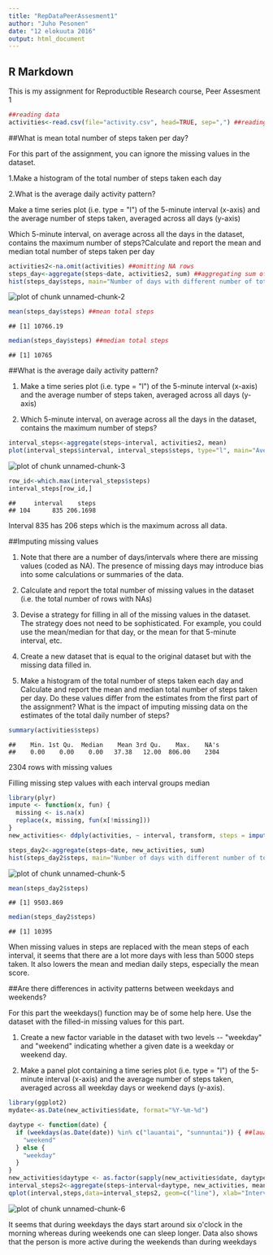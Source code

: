 ```yaml
---
title: "RepDataPeerAssesment1"
author: "Juho Pesonen"
date: "12 elokuuta 2016"
output: html_document
---
```



## R Markdown

This is my assignment for Reproductible Research course, Peer Assesment 1

```r
##reading data
activities<-read.csv(file="activity.csv", head=TRUE, sep=",") ##reading data in the folder, must be unpacked .csv data
```

##What is mean total number of steps taken per day?

For this part of the assignment, you can ignore the missing values in the dataset.

1.Make a histogram of the total number of steps taken each day

2.What is the average daily activity pattern?

Make a time series plot (i.e. type = "l") of the 5-minute interval (x-axis) and the average number of steps taken, averaged across all days (y-axis)

Which 5-minute interval, on average across all the days in the dataset, contains the maximum number of steps?Calculate and report the mean and median total number of steps taken per day


```r
activities2<-na.omit(activities) ##omitting NA rows
steps_day<-aggregate(steps~date, activities2, sum) ##aggregating sum of total number of steps
hist(steps_day$steps, main="Number of days with different number of total steps each day", xlab="Total number of steps per day") ##creating histogram
```

![plot of chunk unnamed-chunk-2](figure/unnamed-chunk-2-1.png)

```r
mean(steps_day$steps) ##mean total steps
```

```
## [1] 10766.19
```

```r
median(steps_day$steps) ##median total steps
```

```
## [1] 10765
```

##What is the average daily activity pattern?

1. Make a time series plot (i.e. type = "l") of the 5-minute interval (x-axis) and the average number of steps taken, averaged across all days (y-axis)

2. Which 5-minute interval, on average across all the days in the dataset, contains the maximum number of steps?


```r
interval_steps<-aggregate(steps~interval, activities2, mean)
plot(interval_steps$interval, interval_steps$steps, type="l", main="Average number of steps taken, averaged accross all days", ylab="Average number of steps", xlab="Interval")
```

![plot of chunk unnamed-chunk-3](figure/unnamed-chunk-3-1.png)

```r
row_id<-which.max(interval_steps$steps)
interval_steps[row_id,]
```

```
##     interval    steps
## 104      835 206.1698
```
Interval 835 has 206 steps which is the maximum across all data. 

##Imputing missing values

1. Note that there are a number of days/intervals where there are missing values (coded as NA). The presence of missing days may introduce bias into some calculations or summaries of the data.

2. Calculate and report the total number of missing values in the dataset (i.e. the total number of rows with NAs)

3. Devise a strategy for filling in all of the missing values in the dataset. The strategy does not need to be sophisticated. For example, you could use the mean/median for that day, or the mean for that 5-minute interval, etc.

4. Create a new dataset that is equal to the original dataset but with the missing data filled in.

5. Make a histogram of the total number of steps taken each day and Calculate and report the mean and median total number of steps taken per day. Do these values differ from the estimates from the first part of the assignment? What is the impact of imputing missing data on the estimates of the total daily number of steps?

```r
summary(activities$steps)
```

```
##    Min. 1st Qu.  Median    Mean 3rd Qu.    Max.    NA's 
##    0.00    0.00    0.00   37.38   12.00  806.00    2304
```
2304 rows with missing values

Filling missing step values with each interval groups median

```r
library(plyr)
impute <- function(x, fun) {
  missing <- is.na(x)
  replace(x, missing, fun(x[!missing]))
}
new_activities<- ddply(activities, ~ interval, transform, steps = impute(steps, median))

steps_day2<-aggregate(steps~date, new_activities, sum)
hist(steps_day2$steps, main="Number of days with different number of total steps each day", xlab="Total number of steps per day")
```

![plot of chunk unnamed-chunk-5](figure/unnamed-chunk-5-1.png)

```r
mean(steps_day2$steps)
```

```
## [1] 9503.869
```

```r
median(steps_day2$steps)
```

```
## [1] 10395
```
When missing values in steps are replaced with the mean steps of each interval, it seems that there are a lot more days with less than 5000 steps taken. It also lowers the mean and median daily steps, especially the mean score.


##Are there differences in activity patterns between weekdays and weekends?

For this part the weekdays() function may be of some help here. Use the dataset with the filled-in missing values for this part.

1. Create a new factor variable in the dataset with two levels -- "weekday" and "weekend" indicating whether a given date is a weekday or weekend day.

2. Make a panel plot containing a time series plot (i.e. type = "l") of the 5-minute interval (x-axis) and the average number of steps taken, averaged across all weekday days or weekend days (y-axis). 


```r
library(ggplot2)
mydate<-as.Date(new_activities$date, format="%Y-%m-%d")

daytype <- function(date) {
  if (weekdays(as.Date(date)) %in% c("lauantai", "sunnuntai")) { ##lauantai is Saturday and sunnuntai is Sunday in Finnish
    "weekend"
  } else {
    "weekday"
  }
}
new_activities$daytype <- as.factor(sapply(new_activities$date, daytype))
interval_steps2<-aggregate(steps~interval+daytype, new_activities, mean)
qplot(interval,steps,data=interval_steps2, geom=c("line"), xlab="Interval", ylab="Number of steps", main="Average number of steps during weekdays and weekends")+facet_wrap(~daytype, ncol=1)
```

![plot of chunk unnamed-chunk-6](figure/unnamed-chunk-6-1.png)

It seems that during weekdays the days start around six o'clock in the morning whereas during weekends one can sleep longer. Data also shows that the person is more active during the weekends than during weekdays
